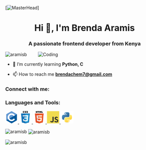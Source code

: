 
[![MasterHead](https://repository-images.githubusercontent.com/443620153/e4b08970-8220-43a4-962f-d4db4f378d36)]
<h1 align="center">Hi 👋, I'm Brenda Aramis</h1>
<h3 align="center">A passionate frontend developer from Kenya</h3>
<img align="right" alt="Coding" width="400" src="https://cdn-media-1.freecodecamp.org/code-radio/Saron3.gif">

<p align="left"> <img src="https://komarev.com/ghpvc/?username=aramisb&label=Profile%20views&color=0e75b6&style=flat" alt="aramisb" /> </p>

- 🌱 I’m currently learning **Python, C**

- 📫 How to reach me **brendachem7@gmail.com**

<h3 align="left">Connect with me:</h3>
<p align="left">
</p>

<h3 align="left">Languages and Tools:</h3>
<p align="left"> <a href="https://www.cprogramming.com/" target="_blank" rel="noreferrer"> <img src="https://raw.githubusercontent.com/devicons/devicon/master/icons/c/c-original.svg" alt="c" width="40" height="40"/> </a> <a href="https://www.w3schools.com/css/" target="_blank" rel="noreferrer"> <img src="https://raw.githubusercontent.com/devicons/devicon/master/icons/css3/css3-original-wordmark.svg" alt="css3" width="40" height="40"/> </a> <a href="https://www.w3.org/html/" target="_blank" rel="noreferrer"> <img src="https://raw.githubusercontent.com/devicons/devicon/master/icons/html5/html5-original-wordmark.svg" alt="html5" width="40" height="40"/> </a> <a href="https://developer.mozilla.org/en-US/docs/Web/JavaScript" target="_blank" rel="noreferrer"> <img src="https://raw.githubusercontent.com/devicons/devicon/master/icons/javascript/javascript-original.svg" alt="javascript" width="40" height="40"/> </a> <a href="https://www.python.org" target="_blank" rel="noreferrer"> <img src="https://raw.githubusercontent.com/devicons/devicon/master/icons/python/python-original.svg" alt="python" width="40" height="40"/> </a> </p>

<p><img align="left" src="https://github-readme-stats.vercel.app/api/top-langs?username=aramisb&show_icons=true&locale=en&layout=compact" alt="aramisb" /></p>

<p>&nbsp;<img align="center" src="https://github-readme-stats.vercel.app/api?username=aramisb&show_icons=true&locale=en" alt="aramisb" /></p>

<p><img align="center" src="https://github-readme-streak-stats.herokuapp.com/?user=aramisb&" alt="aramisb" /></p>
